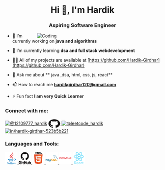 <h1 align="center">Hi 👋, I'm Hardik</h1>
<h3 align="center">Aspiring Software Engineer</h3>

<img align="right" alt="Coding" width="400" src="https://cdn.dribbble.com/users/1162077/screenshots/3848914/programmer.gif">


- 🔭 I’m currently working on **java and algorithms**

- 🌱 I’m currently learning **dsa and full stack webdevelopment**

- 👨‍💻 All of my projects are available at [https://github.com/Hardik-Girdhar](https://github.com/Hardik-Girdhar)

- 💬 Ask me about ** java ,dsa, html, css, js, react**

- 📫 How to reach me **hardikgirdhar120@gmail.com**

- ⚡ Fun fact **I am very Quick Learner**

<h3 align="left">Connect with me:</h3>
<p align="left">
<a href="https://www.hackerrank.com/profile/12109777_Hardik" ><img align="center" src="https://raw.githubusercontent.com/rahuldkjain/github-profile-readme-generator/master/src/images/icons/Social/hackerrank.svg" alt="@12109777_hardik" height="30" width="40" /></a>
<a href="https://github.com/Hardik-Girdhar">
    <img align="center" src="https://raw.githubusercontent.com/devicons/devicon/master/icons/github/github-original.svg" alt="@github_hardik" height="30" width="40" />
</a>

<a href="https://leetcode.com/u/Hardik120" >
    <img align="center" src="https://upload.wikimedia.org/wikipedia/commons/1/19/LeetCode_logo_black.png" alt="@leetcode_hardik" height="30" width="40" />
</a>
<a href="https://www.linkedin.com/in/hardik-girdhar/" ><img align="center" src="https://raw.githubusercontent.com/rahuldkjain/github-profile-readme-generator/master/src/images/icons/Social/linked-in-alt.svg" alt="in/hardik-girdhar-523b5b221" height="25" width="40" /></a>
</p> 

<h3 align="left">Languages and Tools:</h3>
<p align="left"> <a href="https://www.java.com/" target="_blank" rel="noreferrer">
<img src="https://raw.githubusercontent.com/devicons/devicon/master/icons/java/java-original.svg" alt="java" width="40" height="40" />
</a>
<a href="https://github.com" target="_blank" rel="noreferrer">
    <img src="https://raw.githubusercontent.com/devicons/devicon/master/icons/github/github-original-wordmark.svg" alt="github" width="40" height="40" />
</a>
<a href="https://www.w3.org/html/" target="_blank" rel="noreferrer"> <img src="https://raw.githubusercontent.com/devicons/devicon/master/icons/html5/html5-original-wordmark.svg" alt="html5" width="40" height="40"/> </a>
<a href="https://www.mysql.com/" target="_blank" rel="noreferrer"> <img src="https://raw.githubusercontent.com/devicons/devicon/master/icons/mysql/mysql-original-wordmark.svg" alt="mysql" width="40" height="40"/> </a>
<a href="https://www.oracle.com/" target="_blank" rel="noreferrer"> <img src="https://raw.githubusercontent.com/devicons/devicon/master/icons/oracle/oracle-original.svg" alt="oracle" width="40" height="40"/> </a> 
<a href="https://reactjs.org/" target="_blank" rel="noreferrer"> <img src="https://raw.githubusercontent.com/devicons/devicon/master/icons/react/react-original-wordmark.svg" alt="react" width="40" height="40"/> </a> </p>
